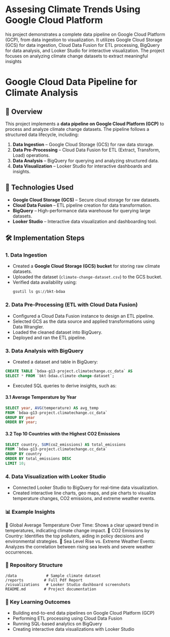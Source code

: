 # Assesing Climate Trends Using Google Cloud Platform
his project demonstrates a complete data pipeline on Google Cloud Platform (GCP), from data ingestion to visualization. It utilizes Google Cloud Storage (GCS) for data ingestion, Cloud Data Fusion for ETL processing, BigQuery for data analysis, and Looker Studio for interactive visualization. The project focuses on analyzing climate change datasets to extract meaningful insights

# Google Cloud Data Pipeline for Climate Analysis  

## 📌 Overview  
This project implements a **data pipeline on Google Cloud Platform (GCP)** to process and analyze climate change datasets. The pipeline follows a structured data lifecycle, including:  
1. **Data Ingestion** – Google Cloud Storage (GCS) for raw data storage.  
2. **Data Pre-Processing** – Cloud Data Fusion for ETL (Extract, Transform, Load) operations.  
3. **Data Analysis** – BigQuery for querying and analyzing structured data.  
4. **Data Visualization** – Looker Studio for interactive dashboards and insights.  

## 🚀 Technologies Used  
- **Google Cloud Storage (GCS)** – Secure cloud storage for raw datasets.  
- **Cloud Data Fusion** – ETL pipeline creation for data transformation.  
- **BigQuery** – High-performance data warehouse for querying large datasets.  
- **Looker Studio** – Interactive data visualization and dashboarding tool.  

## 🛠️ Implementation Steps  

### **1. Data Ingestion**  
- Created a **Google Cloud Storage (GCS) bucket** for storing raw climate datasets.  
- Uploaded the dataset (`climate-change-dataset.csv`) to the GCS bucket.  
- Verified data availability using:  
  ```bash
  gsutil ls gs://bkt-bdaa
  ```
### 2. Data Pre-Processing (ETL with Cloud Data Fusion)
- Configured a Cloud Data Fusion instance to design an ETL pipeline.
- Selected GCS as the data source and applied transformations using Data Wrangler.
- Loaded the cleaned dataset into BigQuery.
- Deployed and ran the ETL pipeline.
### 3. Data Analysis with BigQuery
- Created a dataset and table in BigQuery:
```sql
CREATE TABLE `bdaa-g13-project.climatechange.cc_data` AS
SELECT * FROM `bkt-bdaa.climate-change-dataset`;
```
- Executed SQL queries to derive insights, such as:

#### 3.1 Average Temperature by Year
```sql
SELECT year, AVG(temperature) AS avg_temp
FROM `bdaa-g13-project.climatechange.cc_data`
GROUP BY year
ORDER BY year;
```
#### 3.2 Top 10 Countries with the Highest CO2 Emissions
```sql
SELECT country, SUM(co2_emissions) AS total_emissions
FROM `bdaa-g13-project.climatechange.cc_data`
GROUP BY country
ORDER BY total_emissions DESC
LIMIT 10;
```

### 4. Data Visualization with Looker Studio
- Connected Looker Studio to BigQuery for real-time data visualization.
- Created interactive line charts, geo maps, and pie charts to visualize temperature changes, CO2 emissions, and extreme weather events.

### 📊 Example Insights
🔹 Global Average Temperature Over Time:
Shows a clear upward trend in temperatures, indicating climate change impact.
🔹 CO2 Emissions by Country:
Identifies the top polluters, aiding in policy decisions and environmental strategies.
🔹 Sea Level Rise vs. Extreme Weather Events:
Analyzes the correlation between rising sea levels and severe weather occurrences.

### 📂 Repository Structure
```
/data             # Sample climate dataset  
/reports         # Full Pdf Report 
/visualizations   # Looker Studio dashboard screenshots  
README.md        # Project documentation
```
### 📌 Key Learning Outcomes
-  Building end-to-end data pipelines on Google Cloud Platform (GCP)
-  Performing ETL processing using Cloud Data Fusion
-  Running SQL-based analytics on BigQuery
-  Creating interactive data visualizations with Looker Studio

